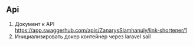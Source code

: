 ## Api

1. Документ к API https://app.swaggerhub.com/apis/ZanarysSlamhanuly/link-shortener/1
2. Инициализировать докер контейнер через laravel sail
